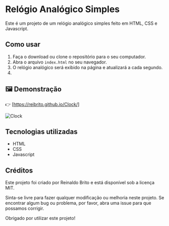 # Relógio Analógico Simples

Este é um projeto de um relógio analógico simples feito em HTML, CSS e Javascript.

## Como usar

1. Faça o download ou clone o repositório para o seu computador.
2. Abra o arquivo `index.html` no seu navegador.
3. O relógio analógico será exibido na página e atualizará a cada segundo.
4. 
## 🖼️ Demonstração

👉 [https://reibrito.github.io/Clock/]

![Clock](img/print.png)

## Tecnologias utilizadas

- HTML
- CSS
- Javascript

## Créditos

Este projeto foi criado por Reinaldo Brito e está disponível sob a licença MIT. 

Sinta-se livre para fazer qualquer modificação ou melhoria neste projeto. Se encontrar algum bug ou problema, por favor, abra uma issue para que possamos corrigir.

Obrigado por utilizar este projeto!
